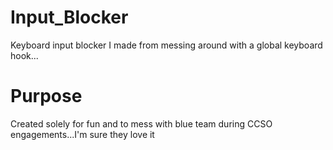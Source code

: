 # Input_Blocker
Keyboard input blocker I made from messing around with a global keyboard hook...

# Purpose
Created solely for fun and to mess with blue team during CCSO engagements...I'm sure they love it
